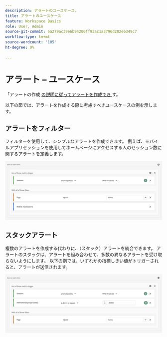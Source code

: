 ```yaml
---
description: アラートのユースケース。
title: アラートのユースケース
feature: Workspace Basics
role: User, Admin
source-git-commit: 6a279ac39e6b94200ff93ac1a3796d202e6349c7
workflow-type: tm+mt
source-wordcount: '105'
ht-degree: 0%

---
```


# アラート – ユースケース

「アラートの作成 [ の説明に従ってアラートを作成でき ](/help/components/c-intelligent-alerts/alert-builder.md) す。

以下の節では、アラートを作成する際に考慮すべきユースケースの例を示します。

## アラートをフィルター

フィルターを使用して、シンプルなアラートを作成できます。 例えば、モバイルアプリセッションを使用してホームページにアクセスする人のセッション数に関するアラートを定義します。

<!-- 

Update screenshots for better readability.

 -->

![](assets/alerts-example1.png)



## スタックアラート

複数のアラートを作成する代わりに、（スタック）アラートを統合できます。 アラートのスタックは、アラートを組み合わせて、多数の異なるアラートを受け取らないようにします。 以下の例では、いずれかの指標しきい値がトリガーされると、アラートが送信されます。

![](assets/alerts-example2.png)
